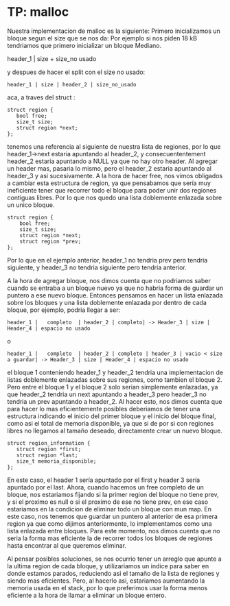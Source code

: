 # TP: malloc

Nuestra implementacion de malloc es la siguiente:
Primero inicializamos un bloque segun el size que se nos da:
Por ejemplo si nos piden 18 kB tendriamos que primero inicializar un bloque Mediano.

header_1 | size + size_no usado

y despues de hacer el split con el size no usado:

    header_1 | size | header_2 | size_no_usado

aca, a traves del struct :

```
struct region {
   bool free;
   size_t size;
   struct region *next;
};
```

tenemos una referencia al siguiente de nuestra lista de regiones, por lo que header_1->next estaria apuntando al header_2, y consecuententement header_2 estaria apuntando a NULL ya que no hay otro header. Al agregar un header mas, pasaria lo mismo, pero el header_2 estaria apuntando al header_3 y asi sucesivamente.
A la hora de hacer free, nos vimos obligados a cambiar esta estructura de region, ya que pensabamos que sería muy ineficiente tener que recorrer todo el bloque para poder unir dos regiones contiguas libres. Por lo que nos quedo una lista doblemente enlazada sobre un unico bloque.

    struct region {
    	bool free;
        size_t size;
       	struct region *next;
       	struct region *prev;
    };

Por lo que en el ejemplo anterior, header_1 no tendria prev pero tendria siguiente, y header_3 no tendria siguiente pero tendria anterior.

A la hora de agregar bloque, nos dimos cuenta que no podriamos saber cuando se entraba a un bloque nuevo ya que no habria forma de guardar un puntero a ese nuevo bloque. Entonces pensamos en hacer un lista enlazada sobre los bloques y una lista doblemente enlazada por dentro de cada bloque, por ejemplo, podria llegar a ser:

    header_1 |   completo  | header_2 | completo| -> Header_3 | size | Header_4 | espacio no usado

o 

    header_1 |   completo  | header_2 | completo | header_3 | vacio < size a guardar| -> Header_3 | size | Header_4 | espacio no usado



el bloque 1 conteniendo header_1 y header_2 tendria una implementacion de listas doblemente enlazadas sobre sus regiones, como tambien el bloque 2. Pero entre el bloque 1 y el bloque 2 solo serian simplemente enlazadas, ya que header_2 tendria un next apuntando a header_3 pero header_3 no tendria un prev apuntando a header_2. Al hacer esto, nos dimos cuenta que para hacer lo mas eficientemente posibles deberiamos de tener una estructura indicando el inicio del primer bloque y el inicio del bloque final, como asi el total de memoria disponible, ya que si de por si con regiones libres no llegamos al tamaño deseado, directamente crear un nuevo bloque.
    
    struct region_information {
       struct region *first;
       struct region *last;
       size_t memoria_disponible;
    };

En este caso, el header 1 sería apuntado por el first y header 3 sería apuntado por el last.
Ahora, cuando hacemos un free completo de un bloque, nos estariamos fijando si la primer region del bloque no tiene prev, y si el proximo es null o si el proximo de ese no tiene prev, en ese caso estariamos en la condicion de eliminar todo un bloque con mun map. En este caso, nos tenemos que guardar un puntero al anterior de esa primera region ya que como dijimos anteriormente, lo implementamos como una lista enlazada entre bloques. Para este momento, nos dimos cuenta que no seria la forma mas eficiente la de recorrer todos los bloques de regiones hasta encontrar al que queremos eliminar. 

Al pensar posibles soluciones, se nos ocurrio tener un arreglo que apunte a la ultima region de cada bloque, y utilizariamos un indice para saber en donde estamos parados, reduciendo asi el tamaño de la lista de regiones y siendo mas eficientes. Pero, al hacerlo asi, estariamos aumentando la memoria usada en el stack, por lo que preferimos usar la forma menos eficiente a la hora de llamar a eliminar un bloque entero.

